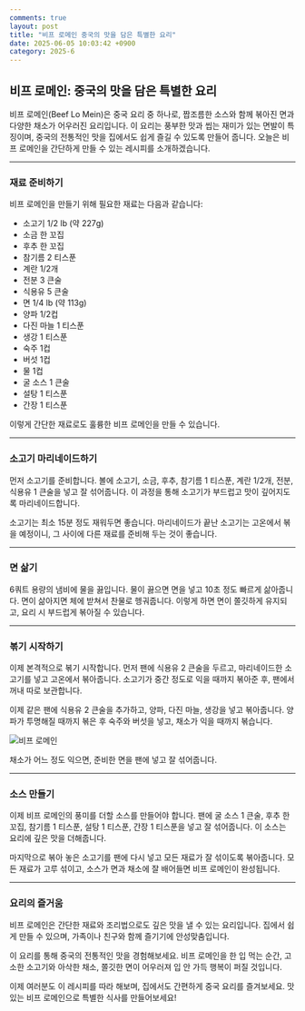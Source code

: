 ```yaml
---
comments: true
layout: post
title: "비프 로메인 중국의 맛을 담은 특별한 요리"
date: 2025-06-05 10:03:42 +0900
category: 2025-6
---
```


## 비프 로메인: 중국의 맛을 담은 특별한 요리

비프 로메인(Beef Lo Mein)은 중국 요리 중 하나로, 짭조름한 소스와 함께 볶아진 면과 다양한 채소가 어우러진 요리입니다. 이 요리는 풍부한 맛과 씹는 재미가 있는 면발이 특징이며, 중국의 전통적인 맛을 집에서도 쉽게 즐길 수 있도록 만들어 줍니다. 오늘은 비프 로메인을 간단하게 만들 수 있는 레시피를 소개하겠습니다.

---

### 재료 준비하기

비프 로메인을 만들기 위해 필요한 재료는 다음과 같습니다:

- 소고기 1/2 lb (약 227g)
- 소금 한 꼬집
- 후추 한 꼬집
- 참기름 2 티스푼
- 계란 1/2개
- 전분 3 큰술
- 식용유 5 큰술
- 면 1/4 lb (약 113g)
- 양파 1/2컵
- 다진 마늘 1 티스푼
- 생강 1 티스푼
- 숙주 1컵
- 버섯 1컵
- 물 1컵
- 굴 소스 1 큰술
- 설탕 1 티스푼
- 간장 1 티스푼

이렇게 간단한 재료로도 훌륭한 비프 로메인을 만들 수 있습니다.

---

### 소고기 마리네이드하기

먼저 소고기를 준비합니다. 볼에 소고기, 소금, 후추, 참기름 1 티스푼, 계란 1/2개, 전분, 식용유 1 큰술을 넣고 잘 섞어줍니다. 이 과정을 통해 소고기가 부드럽고 맛이 깊어지도록 마리네이드합니다. 

소고기는 최소 15분 정도 재워두면 좋습니다. 마리네이드가 끝난 소고기는 고온에서 볶을 예정이니, 그 사이에 다른 재료를 준비해 두는 것이 좋습니다.

---

### 면 삶기

6쿼트 용량의 냄비에 물을 끓입니다. 물이 끓으면 면을 넣고 10초 정도 빠르게 삶아줍니다. 면이 삶아지면 체에 받쳐서 찬물로 헹궈줍니다. 이렇게 하면 면이 쫄깃하게 유지되고, 요리 시 부드럽게 볶아질 수 있습니다.

---

### 볶기 시작하기

이제 본격적으로 볶기 시작합니다. 먼저 팬에 식용유 2 큰술을 두르고, 마리네이드한 소고기를 넣고 고온에서 볶아줍니다. 소고기가 중간 정도로 익을 때까지 볶아준 후, 팬에서 꺼내 따로 보관합니다.

이제 같은 팬에 식용유 2 큰술을 추가하고, 양파, 다진 마늘, 생강을 넣고 볶아줍니다. 양파가 투명해질 때까지 볶은 후 숙주와 버섯을 넣고, 채소가 익을 때까지 볶습니다. 

![비프 로메인](https://www.themealdb.com/images/media/meals/1529444830.jpg)

채소가 어느 정도 익으면, 준비한 면을 팬에 넣고 잘 섞어줍니다. 

---

### 소스 만들기

이제 비프 로메인의 풍미를 더할 소스를 만들어야 합니다. 팬에 굴 소스 1 큰술, 후추 한 꼬집, 참기름 1 티스푼, 설탕 1 티스푼, 간장 1 티스푼을 넣고 잘 섞어줍니다. 이 소스는 요리에 깊은 맛을 더해줍니다.

마지막으로 볶아 놓은 소고기를 팬에 다시 넣고 모든 재료가 잘 섞이도록 볶아줍니다. 모든 재료가 고루 섞이고, 소스가 면과 채소에 잘 배어들면 비프 로메인이 완성됩니다.

---

### 요리의 즐거움

비프 로메인은 간단한 재료와 조리법으로도 깊은 맛을 낼 수 있는 요리입니다. 집에서 쉽게 만들 수 있으며, 가족이나 친구와 함께 즐기기에 안성맞춤입니다. 

이 요리를 통해 중국의 전통적인 맛을 경험해보세요. 비프 로메인을 한 입 먹는 순간, 고소한 소고기와 아삭한 채소, 쫄깃한 면이 어우러져 입 안 가득 행복이 퍼질 것입니다. 

이제 여러분도 이 레시피를 따라 해보며, 집에서도 간편하게 중국 요리를 즐겨보세요. 맛있는 비프 로메인으로 특별한 식사를 만들어보세요!